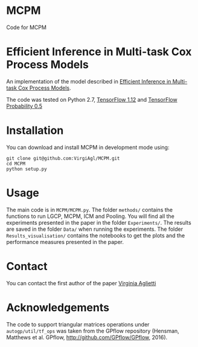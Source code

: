 # MCPM
Code for MCPM

# Efficient Inference in Multi-task Cox Process Models
An implementation of the model described in [Efficient Inference in Multi-task Cox Process Models](https://arxiv.org/abs/1805.09781).

The code was tested on Python 2.7, [TensorFlow 1.12](https://www.tensorflow.org/get_started/os_setup) and [TensorFlow Probability 0.5](https://www.tensorflow.org/probability)


# Installation
You can download and install MCPM in development mode using:
```
git clone git@github.com:VirgiAgl/MCPM.git
cd MCPM
python setup.py
```
# Usage
The main code is in `MCPM/MCPM.py`. The folder `methods/` contains the functions to run LGCP, MCPM, ICM and Pooling. You will find all the experiments presented in the paper in the folder `Experiments/`. The results are saved in the folder `Data/` when running the experiments. The folder `Results_visualisation/` contains the notebooks to get the plots and the performance measures presented in the paper. 

# Contact
You can contact the first author of the paper [Virginia Aglietti](https://warwick.ac.uk/fac/sci/statistics/staff/research_students/aglietti/)

# Acknowledgements
The code to support triangular matrices operations under `autogp/util/tf_ops` was taken from the GPflow repository (Hensman, Matthews et al. GPflow, http://github.com/GPflow/GPflow, 2016).

